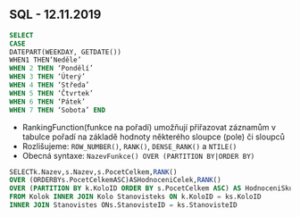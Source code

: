 ## SQL - 12.11.2019

```sql
SELECT 
CASE 
DATEPART(WEEKDAY, GETDATE()) 
WHEN1 THEN‘Neděle’
WHEN 2 THEN ‘Pondělí’
WHEN 3 THEN ‘Úterý’ 
WHEN 4 THEN ‘Středa’ 
WHEN 5 THEN ‘Čtvrtek’ 
WHEN 6 THEN ‘Pátek’ 
WHEN 7 THEN ‘Sobota’ END 

```

* RankingFunction(funkce na pořadí) umožňují přiřazovat  záznamům v tabulce pořadí na základě hodnoty některého sloupce (pole) či sloupců
* Rozlišujeme: ```ROW_NUMBER()```, ```RANK()```, ```DENSE_RANK()``` a ```NTILE()```
* Obecná syntaxe: ```NazevFunkce() OVER (PARTITION BY|ORDER BY)```



```sql
SELECTk.Nazev,s.Nazev,s.PocetCelkem,RANK()
OVER (ORDERBYs.PocetCelkemASC)ASHodnoceniCelek,RANK()
OVER (PARTITION BY k.KoloID ORDER BY s.PocetCelkem ASC) AS HodnoceniSkupina 
FROM Kolok INNER JOIN Kolo Stanovisteks ON k.KoloID = ks.KoloID 
INNER JOIN Stanovistes ONs.StanovisteID = ks.StanovisteID

```
